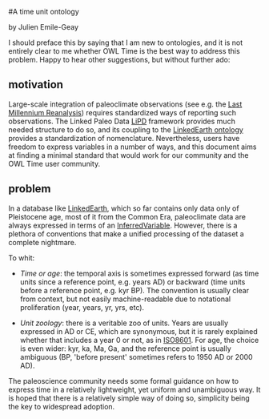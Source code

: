 #A time unit ontology

by Julien Emile-Geay

I should preface this by saying that I am new to ontologies, and it is not entirely clear to me whether OWL Time is the best way to address this problem. Happy to hear other suggestions, but without further ado:

## motivation
Large-scale integration of paleoclimate observations (see e.g. the [Last Millennium Reanalysis](https://www.researchgate.net/project/Last-Millennium-Reanalysis)) requires standardized ways of reporting such observations. The Linked Paleo Data [LiPD]() framework provides much needed structure to do so, and its coupling to the [LinkedEarth ontology](http://linked.earth/ontology/) provides a standardization of nomenclature.  Nevertheless, users have freedom to express variables in a number of ways, and this document aims at finding a minimal standard that would work for our community and the OWL Time user community.

## problem
In a database like [LinkedEarth](http://wiki.linked.earth), which so far contains only data only of Pleistocene age, most of it from the Common Era, paleoclimate data are always expressed in terms of an [InferredVariable](http://linked.earth/ontology/inferredVariable/1.0.0/index-en.html#Time). However, there is a plethora of conventions that make a unified processing of the dataset a complete nightmare.

To whit:
- *Time or age*: the temporal axis is sometimes expressed forward (as time units since a reference point, e.g. years AD) or backward (time units before a reference point, e.g. kyr BP). The convention is usually clear from context, but not easily machine-readable due to notational proliferation (year, years, yr, yrs, etc).

- *Unit zoology*: there is a veritable zoo of units. Years are usually expressed in AD or CE, which are synonymous, but it is rarely explained whether that includes a year 0 or not, as in [ISO8601](https://www.iso.org/iso-8601-date-and-time-format.html).  For age, the choice is even wider: kyr, ka, Ma, Ga, and the reference point is usually ambiguous (BP, 'before present' sometimes refers to 1950 AD or 2000 AD).

The paleoscience community needs some formal guidance on how to express time in a relatively lightweight, yet uniform and unambiguous way. It is hoped that there is a relatively simple way of doing so, simplicity being the key to widespread adoption.
